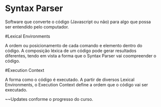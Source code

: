 # Syntax Parser

Software que converte o código (Javascript ou não) para algo que possa ser
entendido pelo computador.


#Lexical Environments

A ordem ou posicionamento de cada comando e elemento dentro do código. A
composição léxica de um código pode gerar resultados diferentes, tendo em vista
a forma que o Syntax Parser vai coompreender o código.


#Execution Context

A forma como o código é executado. A partir de diversos Lexical Environments, o
Execution Context define a ordem que o código vai ser executado.


~~Updates conforme o progresso do curso.

